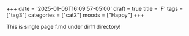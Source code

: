 +++
date = '2025-01-06T16:09:57-05:00'
draft = true
title = 'F'
tags = ["tag3"]
categories = ["cat2"]
moods = ["Happy"]
+++

This is single page f.md under dir11 directory!